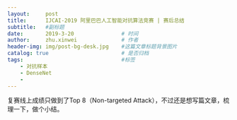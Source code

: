 ```yaml
---
layout:     post
title:      IJCAI-2019 阿里巴巴人工智能对抗算法竞赛 | 赛后总结
subtitle:   #副标题
date:       2019-3-20 				# 时间
author:     zhu.xinwei 		    	# 作者
header-img: img/post-bg-desk.jpg	#这篇文章标题背景图片
catalog: true 						# 是否归档
tags:								#标签
    - 对抗样本
    - DenseNet
    - 
---
```


复赛线上成绩只做到了Top 8（Non-targeted Attack），不过还是想写篇文章，梳理一下，做个小结。


